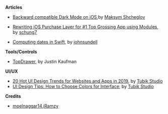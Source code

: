 
**Articles**

* [Backward compatible Dark Mode on iOS](https://www.onswiftwings.com/posts/dark-mode/),by [Maksym Shcheglov](https://twitter.com/sgl0v)

* [Rewriting iOS Purchase Layer for #1 Top Grossing App using Modules](https://medium.com/tinder-engineering/rewriting-ios-purchase-layer-for-1-top-grossing-app-using-modules-72b4b86e3917), by [schung7](https://twitter.com/schung7)

* [Computing dates in Swift](https://www.swiftbysundell.com/articles/computing-dates-in-swift/), by [johnsundell](https://twitter.com/johnsundell)

**Tools/Controls**

* [TopDrawer](https://github.com/JUSTINMKAUFMAN/TopDrawer?source=post_page-----ca474e540582----------------------), by Justin Kaufman

**UI/UX**

* [20 Hot UI Design Trends for Websites and Apps in 2019](https://tubikstudio.com/hot-ui-design-trends/), by [Tubik Studio](https://tubikstudio.com)
* [UI Design Tips: How to Choose Colors for Interface](https://design4users.com/ui-design-tips-how-to-choose-colors-for-interface/), by [Tubik Studio](https://tubikstudio.com)

**Credits**

* [moelnaggar14](https://github.com/MoElnaggar14),[iRamzy](http://github.com/iramzy)
